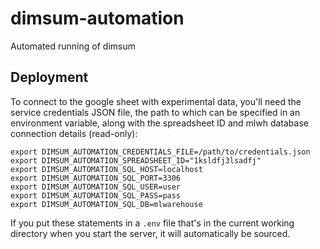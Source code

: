 # dimsum-automation
Automated running of dimsum

## Deployment
To connect to the google sheet with experimental data, you'll need the service
credentials JSON file, the path to which can be specified in an environment
variable, along with the spreadsheet ID and mlwh database connection details
(read-only): 

```
export DIMSUM_AUTOMATION_CREDENTIALS_FILE=/path/to/credentials.json
export DIMSUM_AUTOMATION_SPREADSHEET_ID="1ksldfj3lsadfj"
export DIMSUM_AUTOMATION_SQL_HOST=localhost
export DIMSUM_AUTOMATION_SQL_PORT=3306
export DIMSUM_AUTOMATION_SQL_USER=user
export DIMSUM_AUTOMATION_SQL_PASS=pass
export DIMSUM_AUTOMATION_SQL_DB=mlwarehouse
```

If you put these statements in a `.env` file that's in the current working
directory when you start the server, it will automatically be sourced.

